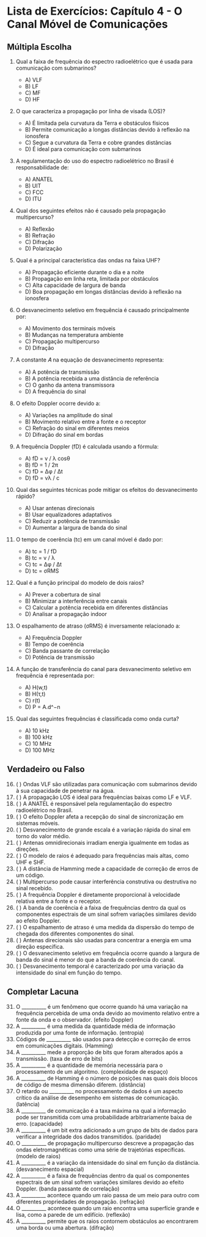 # Lista de Exercícios: Capítulo 4 - O Canal Móvel de Comunicações

## Múltipla Escolha

1. Qual a faixa de frequência do espectro radioelétrico que é usada para comunicação com submarinos?
   - A) VLF
   - B) LF
   - C) MF
   - D) HF

2. O que caracteriza a propagação por linha de visada (LOS)?
   - A) É limitada pela curvatura da Terra e obstáculos físicos
   - B) Permite comunicação a longas distâncias devido à reflexão na ionosfera
   - C) Segue a curvatura da Terra e cobre grandes distâncias
   - D) É ideal para comunicação com submarinos

3. A regulamentação do uso do espectro radioelétrico no Brasil é responsabilidade de:
   - A) ANATEL
   - B) UIT
   - C) FCC
   - D) ITU

4. Qual dos seguintes efeitos não é causado pela propagação multipercurso?
   - A) Reflexão
   - B) Refração
   - C) Difração
   - D) Polarização

5. Qual é a principal característica das ondas na faixa UHF?
   - A) Propagação eficiente durante o dia e a noite
   - B) Propagação em linha reta, limitada por obstáculos
   - C) Alta capacidade de largura de banda
   - D) Boa propagação em longas distâncias devido à reflexão na ionosfera

6. O desvanecimento seletivo em frequência é causado principalmente por:
   - A) Movimento dos terminais móveis
   - B) Mudanças na temperatura ambiente
   - C) Propagação multipercurso
   - D) Difração

7. A constante 𝐴 na equação de desvanecimento representa:
   - A) A potência de transmissão
   - B) A potência recebida a uma distância de referência
   - C) O ganho da antena transmissora
   - D) A frequência do sinal

8. O efeito Doppler ocorre devido a:
   - A) Variações na amplitude do sinal
   - B) Movimento relativo entre a fonte e o receptor
   - C) Refração do sinal em diferentes meios
   - D) Difração do sinal em bordas

9. A frequência Doppler (fD) é calculada usando a fórmula:
   - A) fD = v / λ cosθ
   - B) fD = 1 / 2π
   - C) fD = Δφ / Δt
   - D) fD = vλ / c

10. Qual das seguintes técnicas pode mitigar os efeitos do desvanecimento rápido?
    - A) Usar antenas direcionais
    - B) Usar equalizadores adaptativos
    - C) Reduzir a potência de transmissão
    - D) Aumentar a largura de banda do sinal

11. O tempo de coerência (tc) em um canal móvel é dado por:
    - A) tc = 1 / fD
    - B) tc = v / λ
    - C) tc = Δφ / Δt
    - D) tc = σRMS

12. Qual é a função principal do modelo de dois raios?
    - A) Prever a cobertura de sinal
    - B) Minimizar a interferência entre canais
    - C) Calcular a potência recebida em diferentes distâncias
    - D) Analisar a propagação indoor

13. O espalhamento de atraso (σRMS) é inversamente relacionado a:
    - A) Frequência Doppler
    - B) Tempo de coerência
    - C) Banda passante de correlação
    - D) Potência de transmissão

14. A função de transferência do canal para desvanecimento seletivo em frequência é representada por:
    - A) H(w,t)
    - B) H(τ,t)
    - C) r(t)
    - D) P = A.d^−n

15. Qual das seguintes frequências é classificada como onda curta?
    - A) 10 kHz
    - B) 100 kHz
    - C) 10 MHz
    - D) 100 MHz

## Verdadeiro ou Falso

16. (   ) Ondas VLF são utilizadas para comunicação com submarinos devido à sua capacidade de penetrar na água.
17. (   ) A propagação LOS é ideal para frequências baixas como LF e VLF.
18. (   ) A ANATEL é responsável pela regulamentação do espectro radioelétrico no Brasil.
19. (   ) O efeito Doppler afeta a recepção do sinal de sincronização em sistemas móveis.
20. (   ) Desvanecimento de grande escala é a variação rápida do sinal em torno do valor médio.
21. (   ) Antenas omnidirecionais irradiam energia igualmente em todas as direções.
22. (   ) O modelo de raios é adequado para frequências mais altas, como UHF e SHF.
23. (   ) A distância de Hamming mede a capacidade de correção de erros de um código.
24. (   ) Multipercurso pode causar interferência construtiva ou destrutiva no sinal recebido.
25. (   ) A frequência Doppler é diretamente proporcional à velocidade relativa entre a fonte e o receptor.
26. (   ) A banda de coerência é a faixa de frequências dentro da qual os componentes espectrais de um sinal sofrem variações similares devido ao efeito Doppler.
27. (   ) O espalhamento de atraso é uma medida da dispersão do tempo de chegada dos diferentes componentes do sinal.
28. (   ) Antenas direcionais são usadas para concentrar a energia em uma direção específica.
29. (   ) O desvanecimento seletivo em frequência ocorre quando a largura de banda do sinal é menor do que a banda de coerência do canal.
30. (   ) Desvanecimento temporal é caracterizado por uma variação da intensidade do sinal em função do tempo.

## Completar Lacuna

31. O __________ é um fenômeno que ocorre quando há uma variação na frequência percebida de uma onda devido ao movimento relativo entre a fonte da onda e o observador. (efeito Doppler)
32. A __________ é uma medida da quantidade média de informação produzida por uma fonte de informação. (entropia)
33. Códigos de __________ são usados para detecção e correção de erros em comunicações digitais. (Hamming)
34. A __________ mede a proporção de bits que foram alterados após a transmissão. (taxa de erro de bits)
35. A __________ é a quantidade de memória necessária para o processamento de um algoritmo. (complexidade de espaço)
36. A __________ de Hamming é o número de posições nas quais dois blocos de código de mesma dimensão diferem. (distância)
37. O retardo ou __________ no processamento de dados é um aspecto crítico da análise de desempenho em sistemas de comunicação. (latência)
38. A __________ de comunicação é a taxa máxima na qual a informação pode ser transmitida com uma probabilidade arbitrariamente baixa de erro. (capacidade)
39. A __________ é um bit extra adicionado a um grupo de bits de dados para verificar a integridade dos dados transmitidos. (paridade)
40. O __________ de propagação multipercurso descreve a propagação das ondas eletromagnéticas como uma série de trajetórias específicas. (modelo de raios)
41. A __________ é a variação da intensidade do sinal em função da distância. (desvanecimento espacial)
42. A __________ é a faixa de frequências dentro da qual os componentes espectrais de um sinal sofrem variações similares devido ao efeito Doppler. (banda passante de correlação)
43. A __________ acontece quando um raio passa de um meio para outro com diferentes propriedades de propagação. (refração)
44. O __________ acontece quando um raio encontra uma superfície grande e lisa, como a parede de um edifício. (reflexão)
45. A __________ permite que os raios contornem obstáculos ao encontrarem uma borda ou uma abertura. (difração)


